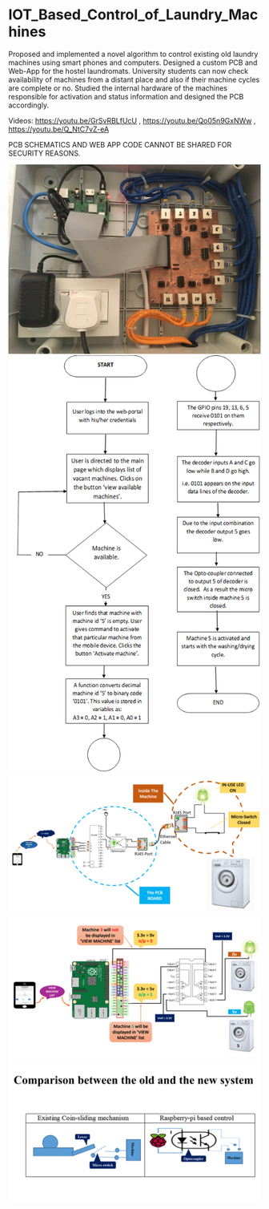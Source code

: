 # IOT_Based_Control_of_Laundry_Machines
Proposed and implemented a novel algorithm to control existing old laundry machines using smart phones and computers. Designed a custom PCB and Web-App for the hostel laundromats. University students can now check availability of machines from a distant place and also if their machine cycles are complete or no. Studied the internal hardware of the machines responsible for activation and status information and designed the PCB accordingly.


Videos: https://youtu.be/GrSvRBLfUcU , https://youtu.be/Qo05n9GxNWw , https://youtu.be/Q_NtC7vZ-eA

PCB SCHEMATICS AND WEB APP CODE CANNOT BE SHARED FOR SECURITY REASONS.

![PCB](https://github.com/PatilVrush/IOT_Based_Control_of_Laundry_Machines/blob/master/image1.jpeg)
![flow](https://github.com/PatilVrush/IOT_Based_Control_of_Laundry_Machines/blob/master/flow.png)
![working](https://github.com/PatilVrush/IOT_Based_Control_of_Laundry_Machines/blob/master/working_1.png)
![working2](https://github.com/PatilVrush/IOT_Based_Control_of_Laundry_Machines/blob/master/working_2.png)
![Comparison](https://github.com/PatilVrush/IOT_Based_Control_of_Laundry_Machines/blob/master/existing_vs_new.png)
